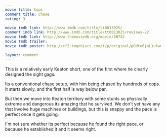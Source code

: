 ```yaml
---
movie title: Cops
comment title: Chase
rating: 3

movie imdb link: http://www.imdb.com/title/tt0013025/
comment imdb link: http://www.imdb.com/title/tt0013025/reviews-22
movie tmdb link: http://www.themoviedb.org/movie/38742
movie tmdb trailer: 
movie tmdb poster: http://cf2.imgobject.com/t/p/original/pOdte6jnL1ufwCP24VfD25qOuo3.jpg

layout: comment
---
```


This is a relatively early Keaton short, one of the first where he clearly designed the sight gags.

Its a conventional chase setup, with him being chased by hundreds of cops. It starts slowly, and the first half is way below par.

But then we move into Keaton territory with some stunts so physically extreme and dangerous its amazing that he survived. We don't yet have any that involve huge machines or buildings, but this is snappy and the pace is perfect once it gets going.

I'm not sure whether its perfect because he found the right pace, or because he established it and it seems right.